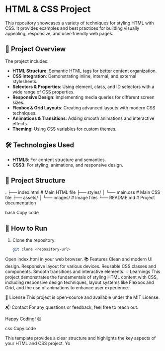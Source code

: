 # HTML & CSS Project

This repository showcases a variety of techniques for styling HTML with CSS. It provides examples and best practices for building visually appealing, responsive, and user-friendly web pages.

## 📑 Project Overview

The project includes:

- **HTML Structure**: Semantic HTML tags for better content organization.
- **CSS Integration**: Demonstrating inline, internal, and external stylesheets.
- **Selectors & Properties**: Using element, class, and ID selectors with a wide range of CSS properties.
- **Responsive Design**: Implementing media queries for different screen sizes.
- **Flexbox & Grid Layouts**: Creating advanced layouts with modern CSS techniques.
- **Animations & Transitions**: Adding smooth animations and interactive effects.
- **Theming**: Using CSS variables for custom themes.

## 🛠️ Technologies Used

- **HTML5**: For content structure and semantics.
- **CSS3**: For styling, animations, and responsive design.

## 📂 Project Structure

. ├── index.html # Main HTML file ├── styles/ │ └── main.css # Main CSS file ├── assets/ │ └── images/ # Image files └── README.md # Project documentation

bash
Copy code

## 🚀 How to Run

1. Clone the repository:
   ```bash
   git clone <repository-url>
Open index.html in your web browser.
📚 Features
Clean and modern UI design.
Responsive layout for various devices.
Reusable CSS classes and components.
Smooth transitions and interactive elements.
💡 Learnings
This project demonstrates the fundamentals of styling HTML content with CSS, including responsive design techniques, layout systems like Flexbox and Grid, and the use of animations to enhance user experience.

📝 License
This project is open-source and available under the MIT License.

📬 Contact
For any questions or feedback, feel free to reach out.

Happy Coding! 😊

css
Copy code

This template provides a clear structure and highlights the key aspects of your HTML and CSS project. Yo
